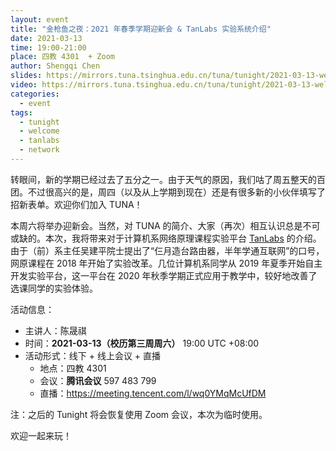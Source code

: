 ```yaml
---
layout: event
title: "金枪鱼之夜：2021 年春季学期迎新会 & TanLabs 实验系统介绍"
date: 2021-03-13
time: 19:00-21:00
place: 四教 4301  + Zoom
author: Shengqi Chen
slides: https://mirrors.tuna.tsinghua.edu.cn/tuna/tunight/2021-03-13-welcome-and-tanlabs/slides/
video: https://mirrors.tuna.tsinghua.edu.cn/tuna/tunight/2021-03-13-welcome-and-tanlabs/video.mp4
categories:
  - event
tags:
  - tunight
  - welcome
  - tanlabs
  - network
---
```


转眼间，新的学期已经过去了五分之一。由于天气的原因，我们咕了周五整天的百团。不过很高兴的是，周四（以及从上学期到现在）还是有很多新的小伙伴填写了招新表单。欢迎你们加入 TUNA！

本周六将举办迎新会。当然，对 TUNA 的简介、大家（再次）相互认识总是不可或缺的。本次，我将带来对于计算机系网络原理课程实验平台 [TanLabs](https://lab.cs.tsinghua.edu.cn/tan/) 的介绍。由于（前）系主任吴建平院士提出了“仨月造台路由器，半年学通互联网”的口号，网原课程在 2018 年开始了实验改革。几位计算机系同学从 2019 年夏季开始自主开发实验平台，这一平台在 2020 年秋季学期正式应用于教学中，较好地改善了选课同学的实验体验。

活动信息：

* 主讲人：陈晟祺
* 时间：**2021-03-13（校历第三周周六）** 19:00 UTC +08:00
* 活动形式：线下 + 线上会议 + 直播
  * 地点：四教 4301
  * 会议：**腾讯会议** 597 483 799
  * 直播：https://meeting.tencent.com/l/wq0YMqMcUfDM

注：之后的 Tunight 将会恢复使用 Zoom 会议，本次为临时使用。

欢迎一起来玩！
